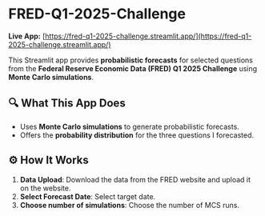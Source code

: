 # FRED-Q1-2025-Challenge

**Live App:** [https://fred-q1-2025-challenge.streamlit.app/](https://fred-q1-2025-challenge.streamlit.app/)

This Streamlit app provides **probabilistic forecasts** for selected questions from the **Federal Reserve Economic Data (FRED) Q1 2025 Challenge** using **Monte Carlo simulations**.

## 🔍 What This App Does

- Uses **Monte Carlo simulations** to generate probabilistic forecasts.
- Offers the **probability distribution** for the three questions I forecasted.

## ⚙️ How It Works

1. **Data Upload**: Download the data from the FRED website and upload it on the website.  
2. **Select Forecast Date**: Select target date.  
3. **Choose number of simulations**: Choose the number of MCS runs.
